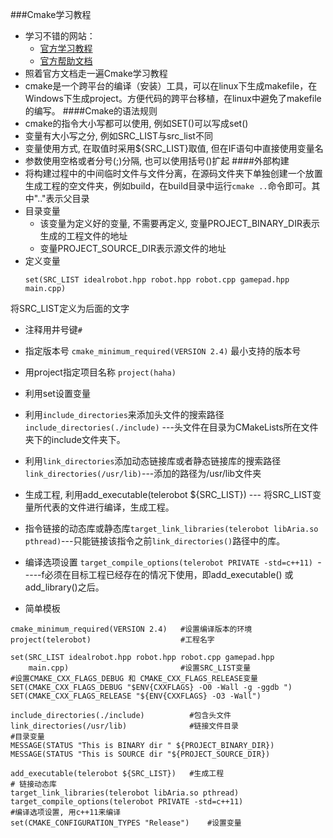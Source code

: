 ###Cmake学习教程 
* 学习不错的网站：
    * [官方学习教程](https://cmake.org/cmake-tutorial/)
    * [官方帮助文档](https://cmake.org/cmake/help/latest/)
* 照着官方文档走一遍Cmake学习教程
* cmake是一个跨平台的编译（安装）工具，可以在linux下生成makefile，在Windows下生成project。方便代码的跨平台移植，在linux中避免了makefile的编写。
####Cmake的语法规则
* cmake的指令大小写都可以使用, 例如SET()可以写成set()
* 变量有大小写之分, 例如SRC_LIST与src_list不同
* 变量使用方式, 在取值时采用${SRC_LIST}取值, 但在IF语句中直接使用变量名
* 参数使用空格或者分号(;)分隔, 也可以使用括号()扩起
####外部构建
* 将构建过程中的中间临时文件与文件分离，在源码文件夹下单独创建一个放置生成工程的空文件夹，例如build，在build目录中运行`cmake ..`命令即可。其中".."表示父目录
* 目录变量
    * 该变量为定义好的变量, 不需要再定义, 变量PROJECT_BINARY_DIR表示生成的工程文件的地址
    * 变量PROJECT_SOURCE_DIR表示源文件的地址
* 定义变量
    ```
    set(SRC_LIST idealrobot.hpp robot.hpp robot.cpp gamepad.hpp main.cpp)
    ```
将SRC_LIST定义为后面的文字
* 注释用井号键`#`
* 指定版本号 `cmake_minimum_required(VERSION 2.4)` 最小支持的版本号
* 用project指定项目名称 `project(haha)`
* 利用set设置变量
* 利用`include_directories`来添加头文件的搜索路径`include_directories(./include)` ---头文件在目录为CMakeLists所在文件夹下的include文件夹下。
* 利用`link_directories`添加动态链接库或者静态链接库的搜索路径`link_directories(/usr/lib)`---添加的路径为/usr/lib文件夹
* 生成工程, 利用add_executable(telerobot ${SRC_LIST}) --- 将SRC_LIST变量所代表的文件进行编译，生成工程。
* 指令链接的动态库或静态库`target_link_libraries(telerobot libAria.so pthread)`---只能链接该指令之前`link_directories()`路径中的库。
* 编译选项设置 `target_compile_options(telerobot PRIVATE -std=c++11) `-----f必须在目标工程已经存在的情况下使用，即add_executable() 或 add_library()之后。

* 简单模板
```
cmake_minimum_required(VERSION 2.4)   #设置编译版本的环境
project(telerobot)                    #工程名字

set(SRC_LIST idealrobot.hpp robot.hpp robot.cpp gamepad.hpp
    main.cpp)                         #设置SRC_LIST变量
#设置CMAKE_CXX_FLAGS_DEBUG 和 CMAKE_CXX_FLAGS_RELEASE变量
SET(CMAKE_CXX_FLAGS_DEBUG "$ENV{CXXFLAGS} -O0 -Wall -g -ggdb ")
SET(CMAKE_CXX_FLAGS_RELEASE "${ENV{CXXFLAGS} -O3 -Wall")

include_directories(./include)          #包含头文件       
link_directories(/usr/lib)              #链接文件目录 
#目录变量
MESSAGE(STATUS "This is BINARY dir " ${PROJECT_BINARY_DIR}) 
MESSAGE(STATUS "This is SOURCE dir "${PROJECT_SOURCE_DIR}) 

add_executable(telerobot ${SRC_LIST})   #生成工程
# 链接动态库
target_link_libraries(telerobot libAria.so pthread) 
target_compile_options(telerobot PRIVATE -std=c++11) 
#编译选项设置, 用c++11来编译
set(CMAKE_CONFIGURATION_TYPES "Release")    #设置变量
```
